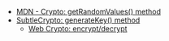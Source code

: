 * [MDN - Crypto: getRandomValues() method](https://developer.mozilla.org/en-US/docs/Web/API/Crypto/getRandomValues)
* [SubtleCrypto: generateKey() method](https://developer.mozilla.org/en-US/docs/Web/API/SubtleCrypto/generateKey)
  * [Web Crypto: encrypt/decrypt](https://mdn.github.io/dom-examples/web-crypto/encrypt-decrypt/index.html)